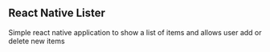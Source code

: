 ## React Native Lister

Simple react native application to show a list of items and allows user add or delete new items
